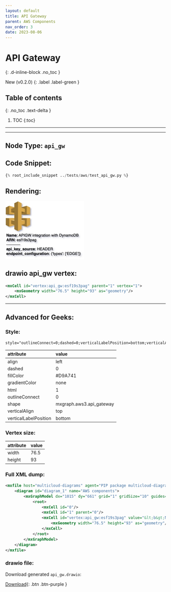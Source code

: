 ```yaml
---
layout: default
title: API Gateway
parent: AWS Components
nav_order: 3
date: 2023-08-06
---
```


# API Gateway
{: .d-inline-block .no_toc }

New (v0.2.0)
{: .label .label-green }

## Table of contents
{: .no_toc .text-delta }

1. TOC
{:toc}

---


---

## Node Type: ``api_gw``

## Code Snippet:

```python
{% root_include_snippet ../tests/aws/test_api_gw.py %}
```

## Rendering:

![lambda](output/jpg/api_gw.jpg)

## drawio api_gw vertex:

```xml
<mxCell id="vertex:api_gw:esf19s3pag" parent="1" vertex="1">
    <mxGeometry width="76.5" height="93" as="geometry"/>
</mxCell>
```
---

## Advanced for Geeks:

### Style:
```html
style="outlineConnect=0;dashed=0;verticalLabelPosition=bottom;verticalAlign=top;align=left;html=1;shape=mxgraph.aws3.api_gateway;fillColor=#D9A741;gradientColor=none;"
```

| attribute | value |
|:----------|:------|
|align| left |
|dashed| 0 |
|fillColor| #D9A741 |
|gradientColor| none |
|html| 1 |
|outlineConnect| 0 |
|shape| mxgraph.aws3.api_gateway |
|verticalAlign| top |
|verticalLabelPosition| bottom |

### Vertex size:

| attribute | value |
|:---------|:-----------|
| width    | 76.5  |
| height   |93|

### Full XML dump:
```xml
<mxfile host="multicloud-diagrams" agent="PIP package multicloud-diagrams. Generate resources in draw.io compatible format for Cloud infrastructure. Copyrights @ Roman Tsypuk 2023. MIT license." type="MultiCloud">
    <diagram id="diagram_1" name="AWS components">
        <mxGraphModel dx="1015" dy="661" grid="1" gridSize="10" guides="1" tooltips="1" connect="1" arrows="1" fold="1" page="1" pageScale="1" pageWidth="850" pageHeight="1100" math="0" shadow="1">
            <root>
                <mxCell id="0"/>
                <mxCell id="1" parent="0"/>
                <mxCell id="vertex:api_gw:esf19s3pag" value="&lt;b&gt;Name&lt;/b&gt;: APIGW integration with DynamoDB&lt;BR&gt;&lt;b&gt;ARN&lt;/b&gt;: esf19s3pag&lt;BR&gt;-----------&lt;BR&gt;&lt;b&gt;api_key_source&lt;/b&gt;: HEADER&lt;BR&gt;&lt;b&gt;endpoint_configuration&lt;/b&gt;: {'types': ['EDGE']}" style="outlineConnect=0;dashed=0;verticalLabelPosition=bottom;verticalAlign=top;align=left;html=1;shape=mxgraph.aws3.api_gateway;fillColor=#D9A741;gradientColor=none;" parent="1" vertex="1">
                    <mxGeometry width="76.5" height="93" as="geometry"/>
                </mxCell>
            </root>
        </mxGraphModel>
    </diagram>
</mxfile>
```

### drawio file:

Download generated ``api_gw.drawio``:

[Download](output/drawio/api_gw.drawio){: .btn .btn-purple }